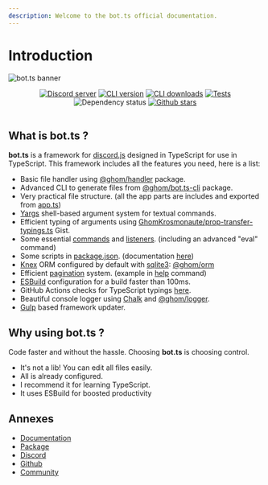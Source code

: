 ```yaml
---
description: Welcome to the bot.ts official documentation.
---
```


# Introduction

![bot.ts banner](https://raw.githubusercontent.com/bot-ts/docs/master/.gitbook/assets/bot.ts-banner.png)

<div align="center">
  <div class="title"></div>
  
  <div>
    <a href="https://discord.gg/3vC2XWK"><img src="https://img.shields.io/discord/507389389098188820?color=7289da&logo=discord&logoColor=white" alt="Discord server" /></a>
    <a href="https://www.npmjs.com/package/@ghom/bot.ts-cli"><img src="https://img.shields.io/npm/v/@ghom/bot.ts-cli.svg?maxAge=3600" alt="CLI version" /></a>
    <a href="https://www.npmjs.com/package/@ghom/bot.ts-cli"><img src="https://img.shields.io/npm/dm/@ghom/bot.ts-cli.svg?maxAge=3600" alt="CLI downloads" /></a>
    <a href="https://github.com/bot-ts/framework/actions/workflows/tests.native.yml"><img src="https://github.com/bot-ts/framework/actions/workflows/tests.native.yml/badge.svg?branch=master" alt="Tests" /></a>
    <img alt="Dependency status" src="https://img.shields.io/librariesio/github/bot-ts/framework">
    <a href="https://github.com/bot-ts/framework"><img alt="Github stars" src="https://img.shields.io/github/stars/bot-ts/framework?color=black&logo=github"></a>
  </div>
</div>

<br/>

## What is bot.ts ?

**bot.ts** is a framework for [discord.js](https://discord.js.org/#/) designed in TypeScript for use in TypeScript. This framework includes all the features you need, here is a list:

* Basic file handler using [@ghom/handler](https://www.npmjs.com/package/@ghom/handler) package.
* Advanced CLI to generate files from [@ghom/bot.ts-cli](https://www.npmjs.com/package/@ghom/bot.ts-cli) package.
* Very practical file structure. \(all the app parts are includes and exported from [app.ts](https://github.com/bot-ts/framework/blob/master/src/app.ts)\)
* [Yargs](http://yargs.js.org/) shell-based argument system for textual commands.
* Efficient typing of arguments using [GhomKrosmonaute/prop-transfer-typings.ts](https://gist.github.com/GhomKrosmonaute/00da4eb3e8ac48a751602288fcf71835) Gist.
* Some essential [commands](https://github.com/bot-ts/framework/blob/master/src/commands) and [listeners](https://github.com/bot-ts/framework/blob/master/src/listeners). \(including an advanced "eval" command\)
* Some scripts in [package.json](https://github.com/bot-ts/framework/blob/master/package.json). \(documentation [here](https://ghom.gitbook.io/bot-ts/command-line/overview)\)
* [Knex](http://knexjs.org/) ORM configured by default with [sqlite3](https://www.npmjs.com/package/sqlite3): [@ghom/orm](https://www.npmjs.com/package/@ghom/orm)
* Efficient [pagination](https://github.com/bot-ts/framework/blob/master/src/app/pagination.ts) system. \(example in [help](https://github.com/bot-ts/framework/blob/master/src/commands/help.native.ts#L34) command\)
* [ESBuild](https://esbuild.github.io) configuration for a build faster than 100ms.
* GitHub Actions checks for TypeScript typings [here](https://github.com/bot-ts/framework/blob/master/.github/workflows/test.yml).
* Beautiful console logger using [Chalk](https://github.com/chalk/chalk) and [@ghom/logger](https://www.npmjs.com/package/@ghom/logger).
* [Gulp](https://gulpjs.com/) based framework updater.

## Why using bot.ts ?

Code faster and without the hassle. Choosing **bot.ts** is choosing control.

* It's not a lib! You can edit all files easily.
* All is already configured.
* I recommend it for learning TypeScript.
* It uses ESBuild for boosted productivity

## Annexes

* [Documentation](https://ghom.gitbook.io/bot-ts/)
* [Package](https://www.npmjs.com/package/@ghom/bot.ts-cli)
* [Discord](https://discord.gg/kYxDWWQJ8q)
* [Github](https://github.com/bot-ts)
* [Community](https://discord.gg/3vC2XWK)
